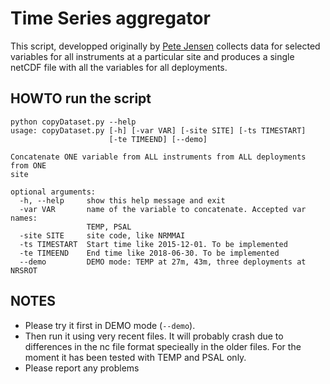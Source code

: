 # Time Series aggregator

This script, developped originally by [Pete Jensen](https://github.com/petejan/imos-tools) collects data for selected variables for all instruments at a particular site and produces a single netCDF file with all the variables for all deployments.


## HOWTO run the script

```
python copyDataset.py --help
usage: copyDataset.py [-h] [-var VAR] [-site SITE] [-ts TIMESTART]
                      [-te TIMEEND] [--demo]

Concatenate ONE variable from ALL instruments from ALL deployments from ONE
site

optional arguments:
  -h, --help     show this help message and exit
  -var VAR       name of the variable to concatenate. Accepted var names:
                 TEMP, PSAL
  -site SITE     site code, like NRMMAI
  -ts TIMESTART  Start time like 2015-12-01. To be implemented
  -te TIMEEND    End time like 2018-06-30. To be implemented
  --demo         DEMO mode: TEMP at 27m, 43m, three deployments at NRSROT
```

## NOTES

- Please try it first in DEMO mode (`--demo`). 
- Then run it using very recent files. It will probably crash due to differences in the nc file format specieally in the older files. For the moment it has been tested with TEMP and PSAL only.
- Please report any problems






